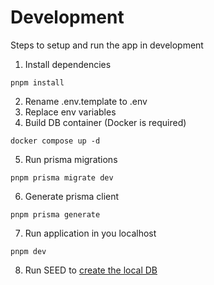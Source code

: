 # Development

Steps to setup and run the app in development

1. Install dependencies

```
pnpm install
```

2. Rename .env.template to .env
3. Replace env variables
4. Build DB container (Docker is required)

```
docker compose up -d
```

5. Run prisma migrations

```
pnpm prisma migrate dev
```

6. Generate prisma client

```
pnpm prisma generate
```

7. Run application in you localhost

```
pnpm dev
```

8. Run SEED to [create the local DB](http://localhost:3000/api/seed)
